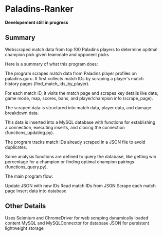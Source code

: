 # Paladins-Ranker
**Developement still in progress**

## Summary 

Webscraped match data from top 100 Paladins players to determine opitmal champion pick given teammate and opponent picks

Here is a summary of what this program does:

The program scrapes match data from Paladins player profiles on paladins.guru. It first collects match IDs by scraping a player's match history pages (find_match_ids_by_player).

For each match ID, it visits the match page and scrapes key details like date, game mode, map, scores, bans, and player/champion info (scrape_page).

The scraped data is structured into match data, player data, and damage breakdown data.

This data is inserted into a MySQL database with functions for establishing a connection, executing inserts, and closing the connection (functions_updating.py).

The program tracks match IDs already scraped in a JSON file to avoid duplicates.

Some analysis functions are defined to query the database, like getting win percentage for a champion or finding optimal champion pairings (functions_query.py).

The main program flow:

Update JSON with new IDs
Read match IDs from JSON
Scrape each match page
Insert data into database

## Other Details

Uses Selenium and ChromeDriver for web scraping dynamically loaded content
MySQL and MySQLConnector for database
JSON for persistent lightweight storage
